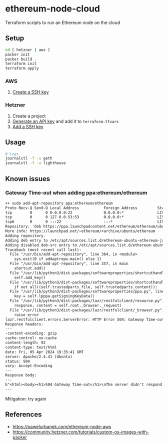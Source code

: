 # ethereum-node-cloud

Terraform scripts to run an Ethereum node on the cloud

## Setup

```bash
cd [ hetzner | aws ]
packer init
packer build .
terraform init
terraform apply
```

### AWS

1. [Create a SSH key](https://docs.aws.amazon.com/ground-station/latest/ug/create-ec2-ssh-key-pair.html)

### Hetzner

1. Create a project
2. [Generate an API key](https://docs.hetzner.com/cloud/api/getting-started/generating-api-token/) and add it to `terraform.tfvars`
3. [Add a SSH key](https://community.hetzner.com/tutorials/add-ssh-key-to-your-hetzner-cloud)

## Usage

```bash
# Logs
journalctl -f -u geth
journalctl -f -u lighthouse
```

## Known issues

### Gateway Time-out when adding ppa:ethereum/ethereum

```txt
++ sudo add-apt-repository ppa:ethereum/ethereum
Proto Recv-Q Send-Q Local Address           Foreign Address         State       PID/Program name
tcp        0      0 0.0.0.0:22              0.0.0.0:*               LISTEN      635/sshd: /usr/sbin
tcp        0      0 127.0.0.53:53           0.0.0.0:*               LISTEN      369/systemd-resolve
tcp6       0      0 :::22                   :::*                    LISTEN      635/sshd: /usr/sbin
Repository: 'deb https://ppa.launchpadcontent.net/ethereum/ethereum/ubuntu/ jammy main'
More info: https://launchpad.net/~ethereum/+archive/ubuntu/ethereum
Adding repository.
Adding deb entry to /etc/apt/sources.list.d/ethereum-ubuntu-ethereum-jammy.list
Adding disabled deb-src entry to /etc/apt/sources.list.d/ethereum-ubuntu-ethereum-jammy.list
Traceback (most recent call last):
  File "/usr/bin/add-apt-repository", line 364, in <module>
    sys.exit(0 if addaptrepo.main() else 1)
  File "/usr/bin/add-apt-repository", line 357, in main
    shortcut.add()
  File "/usr/lib/python3/dist-packages/softwareproperties/shortcuthandler.py", line 222, in add
    self.add_key()
  File "/usr/lib/python3/dist-packages/softwareproperties/shortcuthandler.py", line 398, in add_key
    if not all((self.trustedparts_file, self.trustedparts_content)):
  File "/usr/lib/python3/dist-packages/softwareproperties/ppa.py", line 141, in trustedparts_content
    key = self.lpppa.getSigningKeyData()
  File "/usr/lib/python3/dist-packages/lazr/restfulclient/resource.py", line 592, in __call__
    response, content = self.root._browser._request(
  File "/usr/lib/python3/dist-packages/lazr/restfulclient/_browser.py", line 429, in _request
    raise error
lazr.restfulclient.errors.ServerError: HTTP Error 504: Gateway Time-out
Response headers:
---
-content-encoding: gzip
cache-control: no-cache
content-length: 92
content-type: text/html
date: Fri, 05 Apr 2024 19:35:41 GMT
server: Apache/2.4.41 (Ubuntu)
status: 504
vary: Accept-Encoding
---
Response body:
---
b"<html><body><h1>504 Gateway Time-out</h1>\nThe server didn't respond in time.\n</body></html>\n"
---
```

Mitigation: try again

## References

- https://pawelurbanek.com/ethereum-node-aws
- https://community.hetzner.com/tutorials/custom-os-images-with-packer